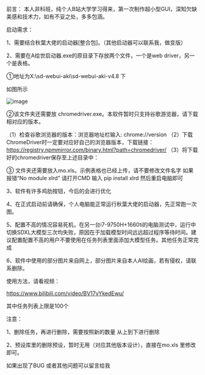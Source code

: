 前言：
本人非科班，纯个人B站大学学习得来，第一次制作超小型GUI，深知欠缺美感和技术力，如有不妥之处，多多包涵。

启动需求：

1、需要结合秋葉大佬的启动器[整合包]。（其他启动器可以联系我，做变版）

2、需要在A绘世启动器.exe的原目录下存放两个文件，一个是web driver，另一个是表格。

①地址为X:\sd-webui-aki\sd-webui-aki-v4.8 下

如图所示



![image](https://github.com/user-attachments/assets/8eec0c14-2bc3-47fe-89a3-4ba1f75a523d)


②该文件夹还需要放 chromedriver.exe。本软件暂时只支持谷歌游览器，请下载相对应的版本。


（1）检查谷歌浏览器的版本：浏览器地址栏输入: chrome://version
（2）下载ChromeDriver时一定要对应好自己的浏览器版本，下载链接：https://registry.npmmirror.com/binary.html?path=chromedriver/ 
（3）将下载好的chromedriver保存至上述目录中：

③ 文件夹还需要放入mo.xls。示例表格也已经上传，请不要修改文件名字 如果报错“No module xlrd” 请打开CMD 输入 pip install xlrd 然后重启电脑即可

3、软件有许多鸡肋按钮，今后的会进行优化


4、在正式启动前请确保，个人电脑能正常运行秋葉大佬的启动器，先正常跑一次图。


5、配置不高的情况容易死机，在另一台i7-9750H+1660ti的电脑测试中，运行中切换SDXL大模型三次均失败，原因在于加载模型时间远远超过程序等待时间。建议配置配置不高的用户不要使用在任务列表里面添加大模型任务。其他任务正常完成


6、软件中使用的部分图片来自网上，部分图片来自本人AI绘画，若有侵权，请联系删除。

使用方法，请看视频：

https://www.bilibili.com/video/BV17vYkedEwu/




其中任务列表上限是100个

注意：

1、删除任务，再进行删除，需要按照新的数量 从上到下进行删除

2、预设库里的删除预设，暂时无用（对应其他版本设计），直接在mo.xls 里修改即可。

如果出现了BUG 或者其他问题可以留言给我
